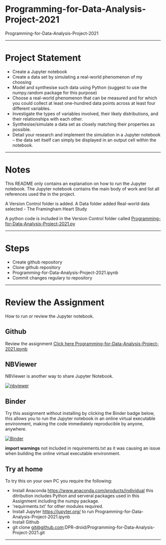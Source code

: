 # Programming-for-Data-Analysis-Project-2021
Programming-for-Data-Analysis-Project-2021

***

# Project Statement

- Create a Jupyter notebook
- Create a data set by simulating a real-world phenomenon of my choosing 
- Model and synthesise such data using Python (suggest to use the numpy.random package for this purpose)
- Choose a real-world phenomenon that can be measured and for which you could collect at least one-hundred data points across at least four different variables.
- Investigate the types of variables involved, their likely distributions, and their relationships with each other.
- Synthesise/simulate a data set as closely matching their properties as possible.
- Detail your research and implement the simulation in a Jupyter notebook – the data set itself can simply be displayed in an output cell within the notebook.

***

# Notes

This README only contains an explanation on how to run the Jupyter notebook. The Jupyter notebook contains the main body of work and list all references used the in the project.

A Version Control folder is added.
A Data folder added
Real-world data selected  - The Framingham Heart Study

A python code is included in the Version Control folder called [Programming-for-Data-Analysis-Project-2021.py](https://github.com/DPR-droid/Programming-for-Data-Analysis-Project-2021/blob/main/Version%20Control/Programming-for-Data-Analysis-Project-2021-V1.py)

***

# Steps

- Create github repository 
- Clone github repository 
- Programming-for-Data-Analysis-Project-2021.ipynb
- Commit changes regulary to repository

***

# Review the Assignment

How to run or review the Jupyter notebook.      

## Github
Review the assignment [Click here Programming-for-Data-Analysis-Project-2021.ipynb](https://github.com/DPR-droid/Programming-for-Data-Analysis-Project-2021/blob/main/Programming-for-Data-Analysis-Project-2021-V1.ipynb)

## NBViewer
NBViewer is another way to share Jupyter Notebook.

[![nbviewer](https://raw.githubusercontent.com/jupyter/design/master/logos/Badges/nbviewer_badge.svg)](https://nbviewer.org/github/DPR-droid/Programming-for-Data-Analysis-Project-2021/blob/main/Programming-for-Data-Analysis-Project-2021-V1.ipynb)

## Binder
Try this assignment without installing by clicking the Binder badge below, this allows you to run the Jupyter notebook in an online virtual executable environment, making the code immediately reproducible by anyone, anywhere. 

[![Binder](https://mybinder.org/badge_logo.svg)](https://mybinder.org/v2/gh/DPR-droid/Programming-for-Data-Analysis-Project-2021/main?filepath=Programming-for-Data-Analysis-Project-2021-V1.ipynb)

**import warnings** not included in requirements.txt as it was causing an issue when building the online virtual executable environment.

## Try at home

To try this on your own PC you require the following:
- Install Anaconda https://www.anaconda.com/products/individual this ditribution includes Python and serveral packages used in this Assignment including the numpy package. 
- 'requirments.txt' for other modules required. 
- Install Jupyter https://jupyter.org/ to run Programming-for-Data-Analysis-Project-2021.ipynb
- Install Github
- git clone git@github.com:DPR-droid/Programming-for-Data-Analysis-Project-2021.git

***